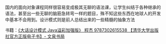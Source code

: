 国内的面向对象课程同样很容易变成极其无聊的语法课，让学生纠结于各种继承的语法，甚至出一些无聊的脑筋急转弯一样的题目，殊不知这些东西在地球人的开发中基本不会用到。设计模式则是前人总结出来的一些精髓的抽象方法

书籍：[《大话设计模式 Java溢彩加强版》 程杰 9787302615538 【清华大学出版社官方正版电子书】- 文泉书局](https://wqbook.wqxuetang.com/book/3239643)

